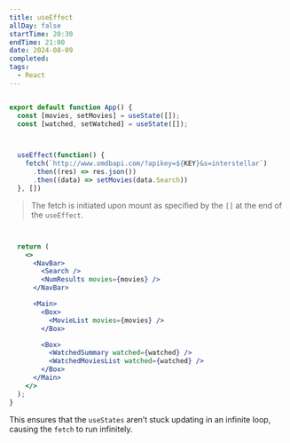 ```yaml
---
title: useEffect
allDay: false
startTime: 20:30
endTime: 21:00
date: 2024-08-09
completed: 
tags:
  - React
---
```

```jsx

export default function App() {
  const [movies, setMovies] = useState([]);
  const [watched, setWatched] = useState([]);



  useEffect(function() {
    fetch(`http://www.omdbapi.com/?apikey=${KEY}&s=interstellar`)
      .then((res) => res.json())
      .then((data) => setMovies(data.Search))
  }, [])
```
> 
> The fetch is initiated upon mount as specified by the `[]` at the end of the `useEffect`.
> 
```jsx


  return (
    <>
      <NavBar>
        <Search />
        <NumResults movies={movies} />
      </NavBar>

      <Main>
        <Box>
          <MovieList movies={movies} />
        </Box>

        <Box>
          <WatchedSummary watched={watched} />
          <WatchedMoviesList watched={watched} />
        </Box>
      </Main>
    </>
  );
}

```

This ensures that the `useStates` aren’t stuck updating in an infinite loop, causing the `fetch` to run infinitely.